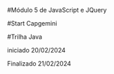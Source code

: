 #Módulo 5 de JavaScript e JQuery

#Start Capgemini

#Trilha Java

iniciado 20/02/2024

Finalizado 21/02/2024